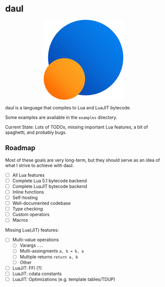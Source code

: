 # daul

<p align="center">
  <img width="256px" src="logo/daul.png"/>
</p>

daul is a language that compiles to Lua and LuaJIT bytecode.

Some examples are available in the `examples` directory.

Current State: Lots of TODOs, missing important Lua features, a bit of spaghetti, and probably bugs.

## Roadmap

Most of these goals are very long-term, but they should serve as an idea of what I strive to achieve with daul:
  - [ ] All Lua features
  - [ ] Complete Lua 5.1 bytecode backend
  - [ ] Complete LuaJIT bytecode backend
  - [ ] Inline functions
  - [ ] Self-hosting
  - [ ] Well-documented codebase
  - [ ] Type checking
  - [ ] Custom operators
  - [ ] Macros

Missing Lua(JIT) features:
  - [ ] Multi-value operations
    - [ ] Varargs `...`
    - [ ] Multi-assingments `a, b = b, a`
    - [ ] Multiple returns `return a, b`
    - [ ] Other
  - [ ] LuaJIT: FFI (?)
  - [ ] LuaJIT: cdata constants
  - [ ] LuaJIT: Optimizations (e.g. template tables/TDUP)
